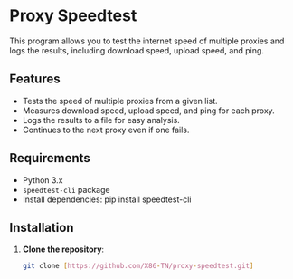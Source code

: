 # Proxy Speedtest

This program allows you to test the internet speed of multiple proxies and logs the results, including download speed, upload speed, and ping.

## Features
- Tests the speed of multiple proxies from a given list.
- Measures download speed, upload speed, and ping for each proxy.
- Logs the results to a file for easy analysis.
- Continues to the next proxy even if one fails.

## Requirements
- Python 3.x
- `speedtest-cli` package
- Install dependencies:
pip install speedtest-cli

## Installation
1. **Clone the repository**:
   ```bash
   git clone [https://github.com/X86-TN/proxy-speedtest.git]
